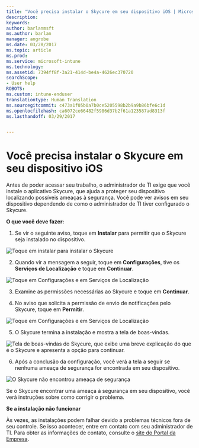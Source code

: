 ```yaml
---
title: "Você precisa instalar o Skycure em seu dispositivo iOS | Microsoft Docs"
description: 
keywords: 
author: barlanmsft
ms.author: barlan
manager: angrobe
ms.date: 03/28/2017
ms.topic: article
ms.prod: 
ms.service: microsoft-intune
ms.technology: 
ms.assetid: 7394ff8f-3a21-414d-be4a-4626ec370720
searchScope:
- User help
ROBOTS: 
ms.custom: intune-enduser
translationtype: Human Translation
ms.sourcegitcommit: c473a1f05b0a7b0ce5205598b2b9a9b86bfe6c1d
ms.openlocfilehash: ca6072ce66482f5986d37b2f61a123587ad8313f
ms.lasthandoff: 03/29/2017


---
```


# <a name="you-need-to-install-skycure-on-your-ios-device"></a>Você precisa instalar o Skycure em seu dispositivo iOS

Antes de poder acessar seu trabalho, o administrador de TI exige que você instale o aplicativo Skycure, que ajuda a proteger seu dispositivo localizando possíveis ameaças à segurança. Você pode ver avisos em seu dispositivo dependendo de como o administrador de TI tiver configurado o Skycure.

**O que você deve fazer:**

1.    Se vir o seguinte aviso, toque em **Instalar** para permitir que o Skycure seja instalado no dispositivo.

  ![Toque em instalar para instalar o Skycure](./media/ios-mtd-install-app-request.png)

2. Quando vir a mensagem a seguir, toque em **Configurações**, tive os **Serviços de Localização** e toque em **Continuar**.

  ![Toque em Configurações e em Serviços de Localização](./media/ios-skycure-allow-location-services.png)

3. Examine as permissões necessárias ao Skycure e toque em **Continuar**.

4. No aviso que solicita a permissão de envio de notificações pelo Skycure, toque em **Permitir**.

  ![Toque em Configurações e em Serviços de Localização](./media/ios-skycure-allow-notifications.png)

5. O Skycure termina a instalação e mostra a tela de boas-vindas.

  ![Tela de boas-vindas do Skycure, que exibe uma breve explicação do que é o Skycure e apresenta a opção para continuar.](./media/ios-skycure-welcome-screen.png)

6. Após a conclusão da configuração, você verá a tela a seguir se nenhuma ameaça de segurança for encontrada em seu dispositivo.

  ![O Skycure não encontrou ameaça de segurança](./media/ios-skycure-no-threats-found.png)

Se o Skycure encontrar uma ameaça à segurança em seu dispositivo, você verá instruções sobre como corrigir o problema.

**Se a instalação não funcionar**

Às vezes, as instalações podem falhar devido a problemas técnicos fora de seu controle. Se isso acontecer, entre em contato com seu administrador de TI. Para obter as informações de contato, consulte o [site do Portal da Empresa](http://portal.manage.microsoft.com).

